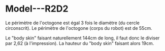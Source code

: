 # Model---R2D2

Le périmètre de l'octogone est égal 3 fois le diamètre (du cercle circonscrit).
Le périmètre de l'octogone (corps du robot) est de 55cm.

Le "body skin" faisant naturellement 144cm de long, il faut donc le diviser par 2,62 (à l'impression).
La hauteur du "body skin" faisant alors 19cm.

